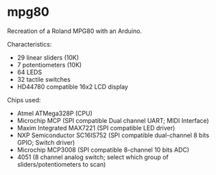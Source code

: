 # mpg80
Recreation of a Roland MPG80 with an Arduino.

Characteristics:
- 29 linear sliders (10K)
- 7 potentiometers (10K)
- 64 LEDS
- 32 tactile switches
- HD44780 compatible 16x2 LCD display

Chips used:
- Atmel ATMega328P (CPU)
- Microchip MCP (SPI compatible Dual channel UART; MIDI Interface)
- Maxim Integrated MAX7221 (SPI compatible LED driver)
- NXP Semiconductor SC16IS752 (SPI compatible dual-channel 8 bits GPIO; Switch driver)
- Microchip MCP3008 (SPI compatible 8-channel 10 bits ADC)
- 4051 (8 channel analog switch; select which group of sliders/potentiometers to scan)
